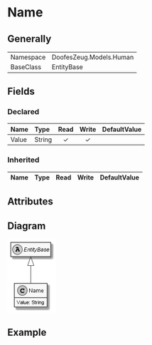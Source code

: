 ﻿# Name

## Generally

|||
|:-|:-|
|Namespace|DoofesZeug.Models.Human|
|BaseClass|EntityBase|

## Fields

### Declared

|Name|Type|Read|Write|DefaultValue|
|:---|:---|:--:|:---:|:-----------|
|Value|String|&#x2713;|&#x2713;||

### Inherited

|Name|Type|Read|Write|DefaultValue|
|:---|:---|:--:|:---:|:-----------|

## Attributes

## Diagram

![Name.png](./Name.png "Name")

## Example


